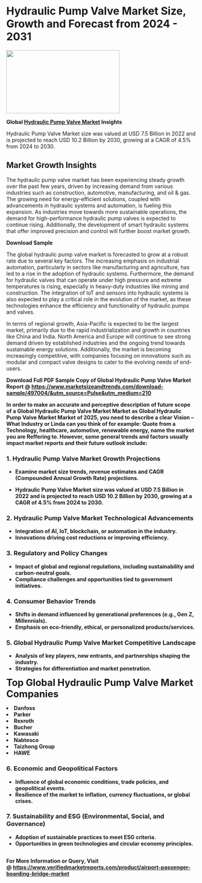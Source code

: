 <H1>Hydraulic Pump Valve Market Size, Growth and Forecast from 2024 - 2031</H1><img class="aligncenter size-medium wp-image-584254" src="https://thirdeyenews.in/wp-content/uploads/2024/09/Global-Market-Research-300x168.jpeg" alt="" width="300" height="168" /><p><strong>Global&nbsp;<a href="https://www.marketsizeandtrends.com/download-sample/497004/&amp;utm_source=Pulse&amp;utm_medium=210">Hydraulic Pump Valve Market</a> Insights</strong></p><p>Hydraulic Pump Valve Market size was valued at USD 7.5 Billion in 2022 and is projected to reach USD 10.2 Billion by 2030, growing at a CAGR of 4.5% from 2024 to 2030.</p><p><h2>Market Growth Insights</h2> <p>The hydraulic pump valve market has been experiencing steady growth over the past few years, driven by increasing demand from various industries such as construction, automotive, manufacturing, and oil & gas. The growing need for energy-efficient solutions, coupled with advancements in hydraulic systems and automation, is fueling this expansion. As industries move towards more sustainable operations, the demand for high-performance hydraulic pump valves is expected to continue rising. Additionally, the development of smart hydraulic systems that offer improved precision and control will further boost market growth.</p> <p><strong>Download Sample</strong></p> <p>The global hydraulic pump valve market is forecasted to grow at a robust rate due to several key factors. The increasing emphasis on industrial automation, particularly in sectors like manufacturing and agriculture, has led to a rise in the adoption of hydraulic systems. Furthermore, the demand for hydraulic valves that can operate under high pressure and extreme temperatures is rising, especially in heavy-duty industries like mining and construction. The integration of IoT and sensors into hydraulic systems is also expected to play a critical role in the evolution of the market, as these technologies enhance the efficiency and functionality of hydraulic pumps and valves.</p> <p>In terms of regional growth, Asia-Pacific is expected to be the largest market, primarily due to the rapid industrialization and growth in countries like China and India. North America and Europe will continue to see strong demand driven by established industries and the ongoing trend towards sustainable energy solutions. Additionally, the market is becoming increasingly competitive, with companies focusing on innovations such as modular and compact valve designs to cater to the evolving needs of end-users.</p> <p><strong></p><p><span class=""><strong>Download Full PDF Sample Copy of Global Hydraulic Pump Valve Market Report</strong> @ <a href="https://www.marketsizeandtrends.com/download-sample/497004/&amp;utm_source=Pulse&amp;utm_medium=210" target="_blank">https://www.marketsizeandtrends.com/download-sample/497004/&amp;utm_source=Pulse&amp;utm_medium=210</a></span></p><p>In order to make an accurate and perceptive description of future scope of a Global&nbsp;Hydraulic Pump Valve Market Market as Global&nbsp;Hydraulic Pump Valve Market Market of 2025, you need to describe a clear Vision &ndash; What Industry or Linda can you think of for example: Quote from a Technology, healthcare, automotive, renewable energy, name the market you are Reffering to. However, some general trends and factors usually impact market reports and their future outlook include:</p><h3>1.&nbsp;<strong>Hydraulic Pump Valve Market Growth Projections</strong></h3><ul><li>Examine market size trends, revenue estimates and CAGR (Compounded Annual Growth Rate) projections.</li><li><p>Hydraulic Pump Valve Market size was valued at USD 7.5 Billion in 2022 and is projected to reach USD 10.2 Billion by 2030, growing at a CAGR of 4.5% from 2024 to 2030.</p></li></ul><h3>2.&nbsp;<strong>Hydraulic Pump Valve Market Technological Advancements</strong></h3><ul><li>Integration of AI, IoT, blockchain, or automation in the industry.</li><li>Innovations driving cost reductions or improving efficiency.</li></ul><h3>3.&nbsp;<strong>Regulatory and Policy Changes</strong></h3><ul><li>Impact of global and regional regulations, including sustainability and carbon-neutral goals.</li><li>Compliance challenges and opportunities tied to government initiatives.</li></ul><h3>4.&nbsp;<strong>Consumer Behavior Trends</strong></h3><ul><li>Shifts in demand influenced by generational preferences (e.g., Gen Z, Millennials).</li><li>Emphasis on eco-friendly, ethical, or personalized products/services.</li></ul><h3>5.&nbsp;<strong>Global Hydraulic Pump Valve Market Competitive Landscape</strong></h3><ul><li>Analysis of key players, new entrants, and partnerships shaping the industry.</li><li>Strategies for differentiation and market penetration.</li></ul><p data-pm-slice="1 1 []"><span style="color: inherit; font-family: inherit; font-size: 25px;">Top Global Hydraulic Pump Valve Market Companies</span></p><div class="" data-test-id=""><p><li>Danfoss</li><li> Parker</li><li> Rexroth</li><li> Bucher</li><li> Kawasaki</li><li> Nabtesco</li><li> Taizhong Group</li><li> HAWE</li></p></div><h3>6.&nbsp;<strong>Economic and Geopolitical Factors</strong></h3><ul><li>Influence of global economic conditions, trade policies, and geopolitical events.</li><li>Resilience of the market to inflation, currency fluctuations, or global crises.</li></ul><h3>7.&nbsp;<strong>Sustainability and ESG (Environmental, Social, and Governance)</strong></h3><ul><li>Adoption of sustainable practices to meet ESG criteria.</li><li>Opportunities in green technologies and circular economy principles.</li></ul><h2><strong style="font-size: 14px;">For More Information or Query, Visit @&nbsp;</strong><a style="background-color: #ffffff; font-size: 14px;" href="https://www.marketsizeandtrends.com/report/hydraulic-pump-valve-market/" target="_blank">https://www.verifiedmarketreports.com/product/airport-passenger-boarding-bridge-market</a></h2>
